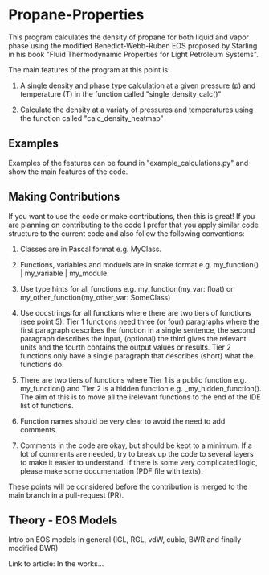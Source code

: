 # Propane-Properties
This program calculates the density of propane for both liquid and vapor phase using the 
modified Benedict-Webb-Ruben EOS proposed by Starling in his book "Fluid Thermodynamic 
Properties for Light Petroleum Systems". 

The main features of the program at this point is: 

1) A single density and phase type calculation at a given pressure (p) and temperature (T) 
in the function called "single_density_calc()"

2) Calculate the density at a variaty of pressures and temperatures using the function called 
"calc_density_heatmap"

## Examples
Examples of the features can be found in "example_calculations.py" and show the main features of the code.

## Making Contributions
If you want to use the code or make contributions, then this is great! If you are planning on contributing to the code 
I prefer that you apply similar code structure to the current code and also follow the following conventions:

1) Classes are in Pascal format e.g. MyClass.

2) Functions, variables and moduels are in snake format e.g. my_function() | my_variable | my_module.

3) Use type hints for all functions e.g. my_function(my_var: float) or my_other_function(my_other_var: SomeClass)

4) Use docstrings for all functions where there are two tiers of functions (see point 5). Tier 1 functions need three (or four) paragraphs 
where the first paragraph describes the function in a single sentence, the second paragraph describes the input, (optional) the 
third gives the relevant units and the fourth contains the output values or results. Tier 2 functions only have a single paragraph that 
describes (short) what the functions do.

5) There are two tiers of functions where Tier 1 is a public function e.g. my_function() and Tier 2 is a hidden function e.g. _my_hidden_function(). 
The aim of this is to move all the irelevant functions to the end of the IDE list of functions.

6) Function names should be very clear to avoid the need to add comments.

7) Comments in the code are okay, but should be kept to a minimum. If a lot of comments are needed, try to break up the code to several layers to 
make it easier to understand. If there is some very complicated logic, please make some documentation (PDF file with texts).  

These points will be considered before the contribution is merged to the main branch in a pull-request (PR).

## Theory - EOS Models
Intro on EOS models in general (IGL, RGL, vdW, cubic, BWR and finally modified BWR)

Link to article: In the works...